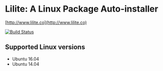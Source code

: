# Lilite: A Linux Package Auto-installer

[http://www.lilite.co](http://www.lilite.co)

[![Build Status](https://travis-ci.org/cmoscardi/package-installer.svg?branch=master)](https://travis-ci.org/cmoscardi/package-installer)


## Supported Linux versions

- Ubuntu 16.04
- Ubuntu 14.04
